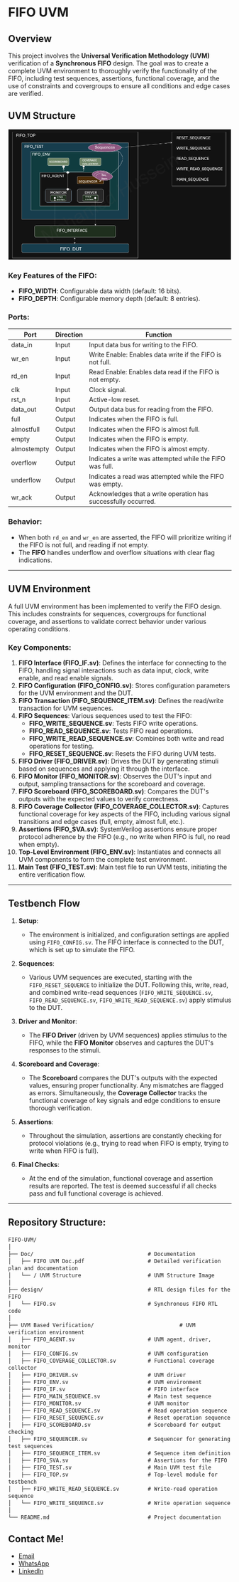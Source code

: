 # FIFO UVM

## Overview

This project involves the **Universal Verification Methodology (UVM)** verification of a **Synchronous FIFO** design. The goal was to create a complete UVM environment to thoroughly verify the functionality of the FIFO, including test sequences, assertions, functional coverage, and the use of constraints and covergroups to ensure all conditions and edge cases are verified.

## UVM Structure

![Project Image](https://github.com/MohamedHussein27/FIFO-UVM/blob/main/Doc/UVM%20Structure.png)

### Key Features of the FIFO:
- **FIFO_WIDTH**: Configurable data width (default: 16 bits).
- **FIFO_DEPTH**: Configurable memory depth (default: 8 entries).

### Ports:

| Port       | Direction | Function                                                                                     |
|------------|-----------|----------------------------------------------------------------------------------------------|
| data_in    | Input     | Input data bus for writing to the FIFO.                                                       |
| wr_en      | Input     | Write Enable: Enables data write if the FIFO is not full.                                      |
| rd_en      | Input     | Read Enable: Enables data read if the FIFO is not empty.                                       |
| clk        | Input     | Clock signal.                                                                                 |
| rst_n      | Input     | Active-low reset.                                                                             |
| data_out   | Output    | Output data bus for reading from the FIFO.                                                    |
| full       | Output    | Indicates when the FIFO is full.                                                              |
| almostfull | Output    | Indicates when the FIFO is almost full.                                                       |
| empty      | Output    | Indicates when the FIFO is empty.                                                             |
| almostempty| Output    | Indicates when the FIFO is almost empty.                                                      |
| overflow   | Output    | Indicates a write was attempted while the FIFO was full.                                      |
| underflow  | Output    | Indicates a read was attempted while the FIFO was empty.                                      |
| wr_ack     | Output    | Acknowledges that a write operation has successfully occurred.                                 |

### Behavior:
- When both `rd_en` and `wr_en` are asserted, the FIFO will prioritize writing if the FIFO is not full, and reading if not empty.
- The **FIFO** handles underflow and overflow situations with clear flag indications.

---

## UVM Environment

A full UVM environment has been implemented to verify the FIFO design. This includes constraints for sequences, covergroups for functional coverage, and assertions to validate correct behavior under various operating conditions.

### Key Components:

1. **FIFO Interface (FIFO_IF.sv)**: Defines the interface for connecting to the FIFO, handling signal interactions such as data input, clock, write enable, and read enable signals.
2. **FIFO Configuration (FIFO_CONFIG.sv)**: Stores configuration parameters for the UVM environment and the DUT.
3. **FIFO Transaction (FIFO_SEQUENCE_ITEM.sv)**: Defines the read/write transaction for UVM sequences.
4. **FIFO Sequences**: Various sequences used to test the FIFO:
   - **FIFO_WRITE_SEQUENCE.sv**: Tests FIFO write operations.
   - **FIFO_READ_SEQUENCE.sv**: Tests FIFO read operations.
   - **FIFO_WRITE_READ_SEQUENCE.sv**: Combines both write and read operations for testing.
   - **FIFO_RESET_SEQUENCE.sv**: Resets the FIFO during UVM tests.
5. **FIFO Driver (FIFO_DRIVER.sv)**: Drives the DUT by generating stimuli based on sequences and applying it through the interface.
6. **FIFO Monitor (FIFO_MONITOR.sv)**: Observes the DUT's input and output, sampling transactions for the scoreboard and coverage.
7. **FIFO Scoreboard (FIFO_SCOREBOARD.sv)**: Compares the DUT's outputs with the expected values to verify correctness.
8. **FIFO Coverage Collector (FIFO_COVERAGE_COLLECTOR.sv)**: Captures functional coverage for key aspects of the FIFO, including various signal transitions and edge cases (full, empty, almost full, etc.).
9. **Assertions (FIFO_SVA.sv)**: SystemVerilog assertions ensure proper protocol adherence by the FIFO (e.g., no write when FIFO is full, no read when empty).
10. **Top-Level Environment (FIFO_ENV.sv)**: Instantiates and connects all UVM components to form the complete test environment.
11. **Main Test (FIFO_TEST.sv)**: Main test file to run UVM tests, initiating the entire verification flow.

---

## Testbench Flow

1. **Setup**: 
   - The environment is initialized, and configuration settings are applied using `FIFO_CONFIG.sv`. The FIFO interface is connected to the DUT, which is set up to simulate the FIFO.
   
2. **Sequences**:
   - Various UVM sequences are executed, starting with the `FIFO_RESET_SEQUENCE` to initialize the DUT. Following this, write, read, and combined write-read sequences (`FIFO_WRITE_SEQUENCE.sv`, `FIFO_READ_SEQUENCE.sv`, `FIFO_WRITE_READ_SEQUENCE.sv`) apply stimulus to the DUT.
   
3. **Driver and Monitor**:
   - The **FIFO Driver** (driven by UVM sequences) applies stimulus to the FIFO, while the **FIFO Monitor** observes and captures the DUT's responses to the stimuli.
   
4. **Scoreboard and Coverage**:
   - The **Scoreboard** compares the DUT's outputs with the expected values, ensuring proper functionality. Any mismatches are flagged as errors. Simultaneously, the **Coverage Collector** tracks the functional coverage of key signals and edge conditions to ensure thorough verification.
   
5. **Assertions**:
   - Throughout the simulation, assertions are constantly checking for protocol violations (e.g., trying to read when FIFO is empty, trying to write when FIFO is full).
   
6. **Final Checks**:
   - At the end of the simulation, functional coverage and assertion results are reported. The test is deemed successful if all checks pass and full functional coverage is achieved.

---

## Repository Structure:

```plaintext
FIFO-UVM/
│
├── Doc/                                    # Documentation
│   ├── FIFO UVM Doc.pdf                    # Detailed verification plan and documentation
│   └── / UVM Structure                     # UVM Structure Image
│
├── design/                                 # RTL design files for the FIFO
│   └── FIFO.sv                             # Synchronous FIFO RTL code
│
├── UVM Based Verification/                           # UVM verification environment
│   ├── FIFO_AGENT.sv                       # UVM agent, driver, monitor
│   ├── FIFO_CONFIG.sv                      # UVM configuration
│   ├── FIFO_COVERAGE_COLLECTOR.sv          # Functional coverage collector
│   ├── FIFO_DRIVER.sv                      # UVM driver
│   ├── FIFO_ENV.sv                         # UVM environment
│   ├── FIFO_IF.sv                          # FIFO interface
│   ├── FIFO_MAIN_SEQUENCE.sv               # Main test sequence
│   ├── FIFO_MONITOR.sv                     # UVM monitor
│   ├── FIFO_READ_SEQUENCE.sv               # Read operation sequence
│   ├── FIFO_RESET_SEQUENCE.sv              # Reset operation sequence
│   ├── FIFO_SCOREBOARD.sv                  # Scoreboard for output checking
│   ├── FIFO_SEQUENCER.sv                   # Sequencer for generating test sequences
│   ├── FIFO_SEQUENCE_ITEM.sv               # Sequence item definition
│   ├── FIFO_SVA.sv                         # Assertions for the FIFO
│   ├── FIFO_TEST.sv                        # Main UVM test file
│   ├── FIFO_TOP.sv                         # Top-level module for testbench
│   ├── FIFO_WRITE_READ_SEQUENCE.sv         # Write-read operation sequence
│   └── FIFO_WRITE_SEQUENCE.sv              # Write operation sequence
│
└── README.md                               # Project documentation

```

## Contact Me!

- [Email](mailto:Mohamed_Hussein2100924@outlook.com)
- [WhatsApp](https://wa.me/+2001097685797)
- [LinkedIn](https://www.linkedin.com/in/mohamed-hussein-274337231)